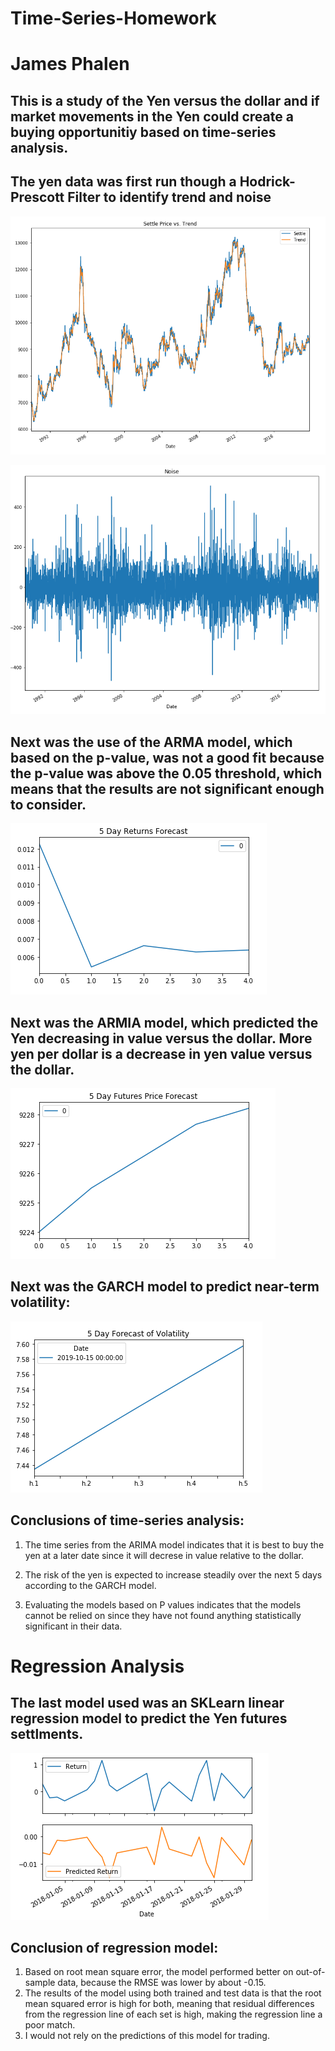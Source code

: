 # Time-Series-Homework
# James Phalen

## This is a study of the Yen versus the dollar and if market movements in the Yen could create a buying opportunitiy based on time-series analysis.

## The yen data was first run though a Hodrick-Prescott Filter to identify trend and noise

![HP1](HP1.png)

![HP2](HP2.png)

## Next was the use of the ARMA model, which based on the p-value, was not a good fit because the p-value was above the 0.05 threshold, which means that the results are not significant enough to consider.

![ARMA](ARMA.png)

## Next was the ARMIA model, which predicted the Yen decreasing in value versus the dollar.  More yen per dollar is a decrease in yen value versus the dollar.

![ARIMA](ARIMA.png)

## Next was the GARCH model to predict near-term volatility:

![GARCH](GARCH.png)

## Conclusions of time-series analysis:

1. The time series from the ARIMA model indicates that it is best to buy the yen at a later date since it will decrese in value relative to the dollar.

1. The risk of the yen is expected to increase steadily over the next 5 days according to the GARCH model.

1. Evaluating the models based on P values indicates that the models cannot be relied on since they have not found anything statistically significant in their data.


# Regression Analysis

## The last model used was an SKLearn linear regression model to predict the Yen futures settlments.

![lin](lin.png)

## Conclusion of regression model:

1. Based on root mean square error, the model performed better on out-of-sample data, because the RMSE was lower by about -0.15.  
1. The results of the model using both trained and test data is that the root mean squared error is high for both, meaning that residual differences from the regression line of each set is high, making the regression line a poor match.  
1. I would not rely on the predictions of this model for trading.